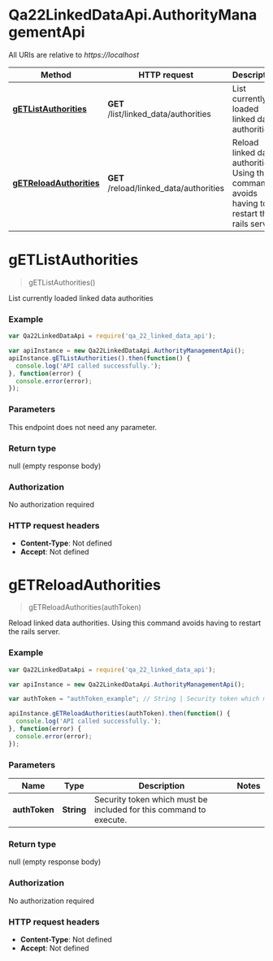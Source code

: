 # Qa22LinkedDataApi.AuthorityManagementApi

All URIs are relative to *https://localhost*

Method | HTTP request | Description
------------- | ------------- | -------------
[**gETListAuthorities**](AuthorityManagementApi.md#gETListAuthorities) | **GET** /list/linked_data/authorities | List currently loaded linked data authorities
[**gETReloadAuthorities**](AuthorityManagementApi.md#gETReloadAuthorities) | **GET** /reload/linked_data/authorities | Reload linked data authorities.  Using this command avoids having to restart the rails server.


<a name="gETListAuthorities"></a>
# **gETListAuthorities**
> gETListAuthorities()

List currently loaded linked data authorities

### Example
```javascript
var Qa22LinkedDataApi = require('qa_22_linked_data_api');

var apiInstance = new Qa22LinkedDataApi.AuthorityManagementApi();
apiInstance.gETListAuthorities().then(function() {
  console.log('API called successfully.');
}, function(error) {
  console.error(error);
});

```

### Parameters
This endpoint does not need any parameter.

### Return type

null (empty response body)

### Authorization

No authorization required

### HTTP request headers

 - **Content-Type**: Not defined
 - **Accept**: Not defined

<a name="gETReloadAuthorities"></a>
# **gETReloadAuthorities**
> gETReloadAuthorities(authToken)

Reload linked data authorities.  Using this command avoids having to restart the rails server.

### Example
```javascript
var Qa22LinkedDataApi = require('qa_22_linked_data_api');

var apiInstance = new Qa22LinkedDataApi.AuthorityManagementApi();

var authToken = "authToken_example"; // String | Security token which must be included for this command to execute.

apiInstance.gETReloadAuthorities(authToken).then(function() {
  console.log('API called successfully.');
}, function(error) {
  console.error(error);
});

```

### Parameters

Name | Type | Description  | Notes
------------- | ------------- | ------------- | -------------
 **authToken** | **String**| Security token which must be included for this command to execute. | 

### Return type

null (empty response body)

### Authorization

No authorization required

### HTTP request headers

 - **Content-Type**: Not defined
 - **Accept**: Not defined

